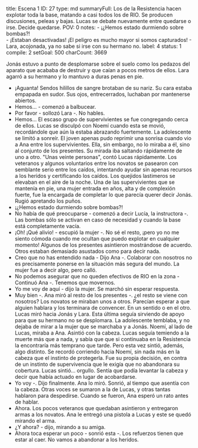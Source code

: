 title:          Escena 1
ID:             27
type:           md
summaryFull:    Los de la Resistencia hacen explotar toda la base, matando a casi todos los de RIO. Se producen discusiones, peleas y bajas. Lucas se debate nuevamente entre quedarse o irse. Decide quedarse.
POV:            0
notes:          - ¡¿Hemos estado durmiendo sobre bombas?!  
                - ¡Estaban desactivadas! ¡El peligro es mucho mayor si somos capturados!
                - Lara, acojonada, ya no sabe si irse con su hermano no.
label:          4
status:         1
compile:        2
setGoal:        500
charCount:      3669


Jonás estuvo a punto de desplomarse sobre el suelo como los pedazos del aparato que acababa de destruir y que caían a pocos metros de ellos. Lara agarró a su hermano y lo mantuvo a duras penas en pie.
- ¡Aguanta!
Sendos hilillos de sangre brotaban de su nariz. Su cara estaba empapada en sudor. Sus ojos, entrecerrados, luchaban por mantenerse abiertos.
- Hemos... - comenzó a balbucear.
- Por favor - sollozó Lara -. No hables.
- Hemos...
El escaso grupo de supervivientes se fue congregando cerca de ellos. Lucas se disculpó con Noemí cuando esta se movió, recordándole que aún la estaba abrazando fuertemente. La adolescente se limitó a sonreír.
El joven apenas pudo reprimir una sonrisa cuando vio a Ana entre los supervivientes. Ella, sin embargo, no lo miraba a él, sino al conjunto de los presentes. Su mirada iba saltando rápidamente de uno a otro.
"Unas veinte personas", contó Lucas rápidamente.
Los veteranos y algunos voluntarios entre los novatos se pasearon con semblante serio entre los caídos, intentando ayudar sin apenas recursos a los heridos y certificando los caídos.
Los quejidos lastimeros se elevaban en el aire de la noche.
Una de las supervivientes que se mantenía en pie, una mujer entrada en años, alta y de complexión fuerte, fue la encargada de completar lo que parecía querer decir Jonás. Rugió apretando los puños.
- ¡¿Hemos estado durmiendo sobre bombas?!
- No había de qué preocuparse - comenzó a decir Lucía, la instructora -. Las bombas sólo se activan en caso de necesidad y cuando la base está completamente vacía.
- ¡Oh! ¡Qué alivio! - escupió la mujer -. No sé el resto, ¡pero yo no me siento cómoda cuando me ocultan que puedo explotar en cualquier momento!
Algunos de los presentes asintieron mostrándose de acuerdo. Otros estaban demasiado asustados como para decir nada.
- Creo que no has entendido nada - Dijo Ana -. Colaborar con nosotros no es precisamente ponerse en la situación más segura del mundo.
La mujer fue a decir algo, pero calló.
- No podemos asegurar que no queden efectivos de RIO en la zona - Continuó Ana -. Tenemos que movernos.
- Yo me voy de aquí - dijo la mujer. Se marchó sin esperar respuesta.
- Muy bien -. Ana miró al resto de los presentes -. ¿el resto se viene con nosotros?
Los novatos se miraban unos a otros. Parecían esperar a que alguien hablara y los terminara de convencer. En un sentido o en el otro. Lucas miró hacia Jonás y Lara. Esta última seguía sirviendo de apoyo para que su hermano no se desplomara. La adolescente temblaba, y no dejaba de mirar a la mujer que se marchaba y a Jonás.
Noemí, al lado de Lucas, miraba a Ana. Asintió con la cabeza.
Lucas seguía temiendo a la muerte más que a nada, y sabía que que si continuaba en la Resistencia  la encontraría más temprano que tarde. Pero esta vez sintió, además, algo distinto.
Se recordó corriendo hacia Noemí, sin nada más en la cabeza que el instinto de protegerla. Fue su propia decisión, en contra de un instinto de supervivencia que le exigía que no abandonara su cobertura. Lucas sintió... orgullo. Sentía que podía levantar la cabeza y decir que había actuado en lugar de acobardarse.
- Yo voy -. Dijo finalmente.
Ana lo miró. Sonrió, al tiempo que asentía con la cabeza.
Otras voces se sumaron a la de Lucas, y otras tantas hablaron para despedirse.
Cuando se fueron, Ana esperó un rato antes de hablar.
- Ahora.
Los pocos veteranos que quedaban asintieron y entregaron armas a los novatos. Ana le entregó una pistola a Lucas y este se quedó mirando el arma.
- ¿Y ahora? - dijo, mirando a su amiga.
- Ahora toca esperar un poco - sonrió esta -. Los refuerzos tienen que estar al caer. No vamos a abandonar a los heridos.